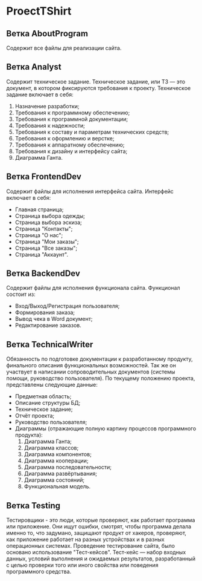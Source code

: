 # ProectTShirt
## Ветка AboutProgram

Содержит все файлы для реализации сайта.
## Ветка Analyst

Содержит техническое задание. Техническое задание, или ТЗ — это документ, в котором фиксируются требования к проекту. Техническое задание включает в себя:
1) Назначение разработки;
2) Требования к программному обеспечению;
3) Требования к программной документации;
4) Требования к надежности;
5) Требования к составу и параметрам технических средств;
6) Требования к оформлению и верстке;
7) Требования к аппаратному обеспечению;
8) Требования к дизайну и интерфейсу сайта;
9) Диаграмма Ганта.
## Ветка FrontendDev

Содержит файлы для исполнения интерфейса сайта. Интерфейс включает в себя:
- Главная страница;
- Страница выбора одежды;
- Страница выбора эскиза;
- Страница "Контакты";
- Страница "О нас";
- Страница "Мои заказы";
- Страница "Все заказы";
- Страница "Аккаунт".
## Ветка BackendDev

Содержит файлы для исполнения функционала сайта. Функционал состоит из:
- Вход/Выход/Регистрация пользователя;
- Формирования заказа;
- Вывод чека в Word документ;
- Редактирование заказов.
## Ветка TechnicalWriter

Обязанность по подготовке документации к разработанному продукту, финального описания функциональных возможностей. Так же он участвует в написании сопроводительных документов (системы помощи, руководство пользователя).
По текущему положению проекта, представлены следующие данные:
- Предметная область;
- Описание структуры БД;
- Техническое задание;
- Отчёт проекта;
- Руководство пользователя;
- Диаграммы (отражающие полную картину процессов программного продукта): 
  1) Диаграмма Ганта;
  2) Диаграмма классов;
  3) Диаграмма компонентов;
  4) Диаграмма кооперации;
  5) Диаграмма последовательности;
  6) Диаграмма развёртывания;
  7) Диаграмма состояний;
  8) Функциональная модель.
 
## Ветка Testing

Тестировщики - это люди, которые проверяют, как работает программа или приложение. Они ищут ошибки, смотрят, чтобы программа делала именно то, что задумано, защищают продукт от хакеров, проверяют, как приложение работает на разных устройствах и в разных операционных системах.
Проведение тестирование сайта, было основано использование "Тест-кейсов". Тест-кейс — набор входных данных, условий выполнения и ожидаемых результатов, разработанный с целью проверки того или иного свойства или поведения программного средства.

